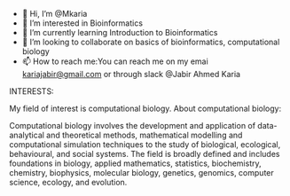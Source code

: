- 👋 Hi, I’m @Mkaria
- 👀 I’m interested in Bioinformatics
- 🌱 I’m currently learning Introduction to Bioinformatics
- 💞️ I’m looking to collaborate on basics of bioinformatics, computational biology
- 📫 How to reach me:You can reach me on my emai kariajabir@gmail.com or through slack @Jabir Ahmed Karia

INTERESTS:

My field of interest is computational biology. 
About computational biology:
 
Computational biology involves the development and application of data-analytical and theoretical methods, 
mathematical modelling and computational simulation techniques to the study of biological, ecological, behavioural, 
and social systems. The field is broadly defined and includes foundations in biology, applied mathematics, 
statistics, biochemistry, chemistry, biophysics, molecular biology, genetics, genomics, computer science, ecology, and evolution.

